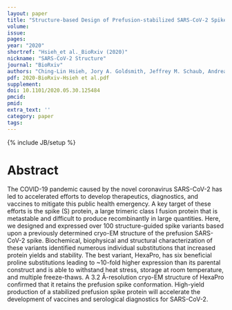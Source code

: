```yaml
---
layout: paper
title: "Structure-based Design of Prefusion-stabilized SARS-CoV-2 Spikes"
volume:
issue:
pages:
year: "2020"
shortref: "Hsieh_et al._BioRxiv (2020)"
nickname: "SARS-CoV-2 Structure"
journal: "BioRxiv"
authors: "Ching-Lin Hsieh, Jory A. Goldsmith, Jeffrey M. Schaub, Andrea M. DiVenere, Hung-Che Kuo, Kamyab Javanmardi, Kevin C. Le, Daniel Wrapp, Alison Gene-Wei Lee, Yutong Liu, Chia-Wei Chou, Patrick O. Byrne, Christy K. Hjorth, Nicole V. Johnson, John Ludes-Meyers, Annalee W. Nguyen, Juyeon Park, Nianshuang Wang, Dzifa Amengor, Jenifer A. Maynard&dagger;, Ilya J. Finkelstein&dagger; & Jason S. McLellan&dagger; (&dagger; co-corresponding)"
pdf: 2020-BioRxiv-Hsieh et al.pdf
supplement:
doi: 10.1101/2020.05.30.125484
pmcid:
pmid:
extra_text: ''
category: paper
tags:
---
```

{% include JB/setup %}

# Abstract
The COVID-19 pandemic caused by the novel coronavirus SARS-CoV-2 has led to accelerated efforts to develop therapeutics, diagnostics, and vaccines to mitigate this public health emergency. A key target of these efforts is the spike (S) protein, a large trimeric class I fusion protein that is metastable and difficult to produce recombinantly in large quantities. Here, we designed and expressed over 100 structure-guided spike variants based upon a previously determined cryo-EM structure of the prefusion SARS-CoV-2 spike. Biochemical, biophysical and structural characterization of these variants identified numerous individual substitutions that increased protein yields and stability. The best variant, HexaPro, has six beneficial proline substitutions leading to ~10-fold higher expression than its parental construct and is able to withstand heat stress, storage at room temperature, and multiple freeze-thaws. A 3.2 Å-resolution cryo-EM structure of HexaPro confirmed that it retains the prefusion spike conformation. High-yield production of a stabilized prefusion spike protein will accelerate the development of vaccines and serological diagnostics for SARS-CoV-2.